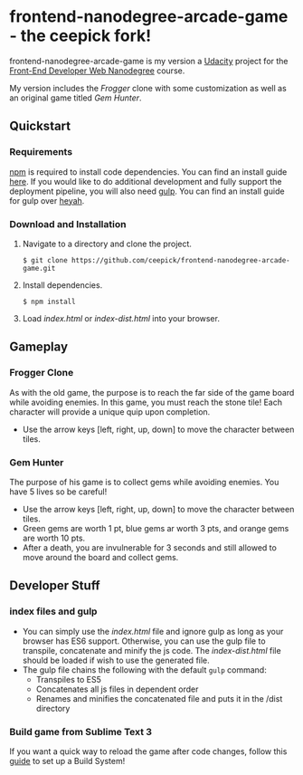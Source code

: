 # frontend-nanodegree-arcade-game - the ceepick fork!

frontend-nanodegree-arcade-game is my version a [Udacity](https://www.udacity.com/) project for the [Front-End Developer Web Nanodegree](https://www.udacity.com/course/front-end-web-developer-nanodegree--nd001?v=fe1) course.

My version includes the _Frogger_ clone with some customization as well as an original game titled _Gem Hunter_.

## Quickstart
### Requirements

[npm](https://www.npmjs.com/) is required to install code dependencies. You can find an install guide [here](http://blog.npmjs.org/post/85484771375/how-to-install-npm). If you would like to do additional development and fully support the deployment pipeline, you will also need [gulp](https://github.com/gulpjs/gulp). You can find an install guide for gulp over [heyah](https://github.com/gulpjs/gulp/blob/master/docs/getting-started.md).

### Download and Installation

1. Navigate to a directory and clone the project.

    `$ git clone https://github.com/ceepick/frontend-nanodegree-arcade-game.git`

2. Install dependencies.

	`$ npm install`


3. Load _index.html_ or _index-dist.html_ into your browser.

## Gameplay

### Frogger Clone

As with the old game, the purpose is to reach the far side of the game board while avoiding enemies. In this game, you must reach the stone tile! Each character will provide a unique quip upon completion.

* Use the arrow keys [left, right, up, down] to move the character between tiles.

### Gem Hunter

The purpose of his game is to collect gems while avoiding enemies. You have 5 lives so be careful!

* Use the arrow keys [left, right, up, down] to move the character between tiles.
* Green gems are worth 1 pt, blue gems ar worth 3 pts, and orange gems are worth 10 pts.
* After a death, you are invulnerable for 3 seconds and still allowed to move around the board and collect gems.

## Developer Stuff

### index files and gulp

* You can simply use the _index.html_ file and ignore gulp as long as your browser has ES6 support. Otherwise, you can use the gulp file to transpile, concatenate and minify the js code. The _index-dist.html_ file should be loaded if wish to use the generated file.
* The gulp file chains the following with the default `gulp` command:
  * Transpiles to ES5
  * Concatenates all js files in dependent order
  * Renames and minifies the concatenated file and puts it in the /dist directory

### Build game from Sublime Text 3

If you want a quick way to reload the game after code changes, follow this [guide](http://michaelcrump.net/getting-sublime-3-to-launch-your-html-page-in-a-browser-with-a-key-combo/) to set up a Build System!
